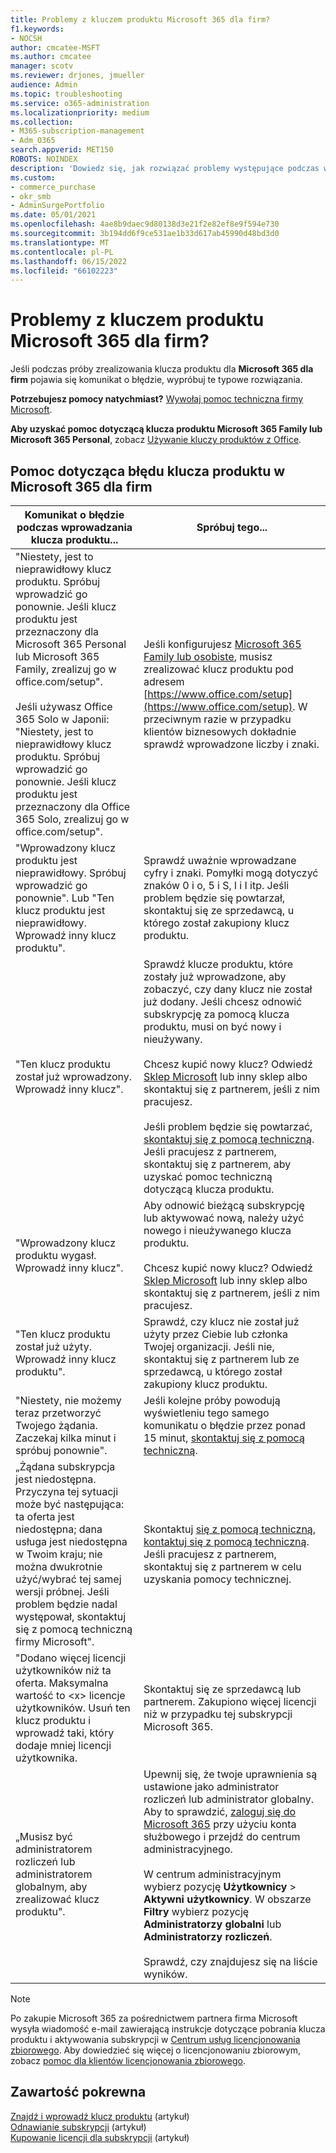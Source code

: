 ```yaml
---
title: Problemy z kluczem produktu Microsoft 365 dla firm?
f1.keywords:
- NOCSH
author: cmcatee-MSFT
ms.author: cmcatee
manager: scotv
ms.reviewer: drjones, jmueller
audience: Admin
ms.topic: troubleshooting
ms.service: o365-administration
ms.localizationpriority: medium
ms.collection:
- M365-subscription-management
- Adm_O365
search.appverid: MET150
ROBOTS: NOINDEX
description: 'Dowiedz się, jak rozwiązać problemy występujące podczas wprowadzania klucza produktu dla Microsoft 365 dla firm. '
ms.custom:
- commerce_purchase
- okr_smb
- AdminSurgePortfolio
ms.date: 05/01/2021
ms.openlocfilehash: 4ae8b9daec9d80138d3e21f2e82ef8e9f594e730
ms.sourcegitcommit: 3b194dd6f9ce531ae1b33d617ab45990d48bd3d0
ms.translationtype: MT
ms.contentlocale: pl-PL
ms.lasthandoff: 06/15/2022
ms.locfileid: "66102223"
---
```

# <a name="problems-with-your-microsoft-365-for-business-product-key"></a>Problemy z kluczem produktu Microsoft 365 dla firm?

Jeśli podczas próby zrealizowania klucza produktu dla **Microsoft 365 dla firm** pojawia się komunikat o błędzie, wypróbuj te typowe rozwiązania.
  
 **Potrzebujesz pomocy natychmiast?** [Wywołaj pomoc techniczna firmy Microsoft](../admin/get-help-support.md).
  
 **Aby uzyskać pomoc dotyczącą klucza produktu Microsoft 365 Family lub Microsoft 365 Personal**, zobacz [Używanie kluczy produktów z Office](https://support.microsoft.com/office/12a5763a-d45c-4685-8c95-a44500213759).
  
## <a name="product-key-error-help-with-microsoft-365-for-business"></a>Pomoc dotycząca błędu klucza produktu w Microsoft 365 dla firm

| Komunikat o błędzie podczas wprowadzania klucza produktu... | Spróbuj tego... |
|--------------------------------------------------------------------------------------------------------------------------------------------------------------------------------------------------------------------------------------------------------------------------------------------------------------------------------------------------------|----------------------------------------------------------------------------------------------------------------------------------------------------------------------------------------------------------------------------------------------------------------------------------------------------------------------------------------------------------------------------------------------------------------------------------------------------------------------------|
| "Niestety, jest to nieprawidłowy klucz produktu. Spróbuj wprowadzić go ponownie. Jeśli klucz produktu jest przeznaczony dla Microsoft 365 Personal lub Microsoft 365 Family, zrealizuj go w office.com/setup". <br/><br/>Jeśli używasz Office 365 Solo w Japonii: "Niestety, jest to nieprawidłowy klucz produktu. Spróbuj wprowadzić go ponownie. Jeśli klucz produktu jest przeznaczony dla Office 365 Solo, zrealizuj go w office.com/setup". | Jeśli konfigurujesz [Microsoft 365 Family lub osobiste](https://support.microsoft.com/office/28cbc8cf-1332-4f04-9123-9b660abb629e), musisz zrealizować klucz produktu pod adresem [https://www.office.com/setup](https://www.office.com/setup). W przeciwnym razie w przypadku klientów biznesowych dokładnie sprawdź wprowadzone liczby i znaki. |
| "Wprowadzony klucz produktu jest nieprawidłowy. Spróbuj wprowadzić go ponownie". Lub "Ten klucz produktu jest nieprawidłowy. Wprowadź inny klucz produktu". | Sprawdź uważnie wprowadzane cyfry i znaki. Pomyłki mogą dotyczyć znaków 0 i o, 5 i S, l i I itp. Jeśli problem będzie się powtarzał, skontaktuj się ze sprzedawcą, u którego został zakupiony klucz produktu. |
| "Ten klucz produktu został już wprowadzony. Wprowadź inny klucz". | Sprawdź klucze produktu, które zostały już wprowadzone, aby zobaczyć, czy dany klucz nie został już dodany. Jeśli chcesz odnowić subskrypcję za pomocą klucza produktu, musi on być nowy i nieużywany.  <br/><br/>Chcesz kupić nowy klucz? Odwiedź [Sklep Microsoft](https://go.microsoft.com/fwlink/p/?LinkId=529160) lub inny sklep albo skontaktuj się z partnerem, jeśli z nim pracujesz.  <br/><br/>Jeśli problem będzie się powtarzać, [skontaktuj się z pomocą techniczną](../admin/get-help-support.md). Jeśli pracujesz z partnerem, skontaktuj się z partnerem, aby uzyskać pomoc techniczną dotyczącą klucza produktu. |
| "Wprowadzony klucz produktu wygasł. Wprowadź inny klucz". | Aby odnowić bieżącą subskrypcję lub aktywować nową, należy użyć nowego i nieużywanego klucza produktu.<br/><br/>Chcesz kupić nowy klucz? Odwiedź [Sklep Microsoft](https://go.microsoft.com/fwlink/p/?LinkId=529160) lub inny sklep albo skontaktuj się z partnerem, jeśli z nim pracujesz.   |
| "Ten klucz produktu został już użyty. Wprowadź inny klucz produktu". | Sprawdź, czy klucz nie został już użyty przez Ciebie lub członka Twojej organizacji. Jeśli nie, skontaktuj się z partnerem lub ze sprzedawcą, u którego został zakupiony klucz produktu. |
| "Niestety, nie możemy teraz przetworzyć Twojego żądania. Zaczekaj kilka minut i spróbuj ponownie". | Jeśli kolejne próby powodują wyświetleniu tego samego komunikatu o błędzie przez ponad 15 minut, [skontaktuj się z pomocą techniczną](../admin/get-help-support.md). |
| „Żądana subskrypcja jest niedostępna. Przyczyna tej sytuacji może być następująca: ta oferta jest niedostępna; dana usługa jest niedostępna w Twoim kraju; nie można dwukrotnie użyć/wybrać tej samej wersji próbnej. Jeśli problem będzie nadal występował, skontaktuj się z pomocą techniczną firmy Microsoft". | Skontaktuj [się z pomocą techniczną](../admin/get-help-support.md), [kontaktuj się z pomocą techniczną](../admin/get-help-support.md). Jeśli pracujesz z partnerem, skontaktuj się z partnerem w celu uzyskania pomocy technicznej. |
| "Dodano więcej licencji użytkowników niż ta oferta. Maksymalna wartość to \<x\> licencje użytkowników. Usuń ten klucz produktu i wprowadź taki, który dodaje mniej licencji użytkownika. | Skontaktuj się ze sprzedawcą lub partnerem. Zakupiono więcej licencji niż w przypadku tej subskrypcji Microsoft 365. |
| „Musisz być administratorem rozliczeń lub administratorem globalnym, aby zrealizować klucz produktu". | Upewnij się, że twoje uprawnienia są ustawione jako administrator rozliczeń lub administrator globalny. Aby to sprawdzić, [zaloguj się do Microsoft 365](https://support.microsoft.com/office/e9eb7d51-5430-4929-91ab-6157c5a050b4) przy użyciu konta służbowego i przejdź do centrum administracyjnego. <br/><br/>W centrum administracyjnym wybierz pozycję **Użytkownicy** \> **Aktywni użytkownicy**. W obszarze **Filtry** wybierz pozycję **Administratorzy globalni** lub **Administratorzy rozliczeń**.  <br/><br/>Sprawdź, czy znajdujesz się na liście wyników. |

> [!NOTE]
> Po zakupie Microsoft 365 za pośrednictwem partnera firma Microsoft wysyła wiadomość e-mail zawierającą instrukcje dotyczące pobrania klucza produktu i aktywowania subskrypcji w [Centrum usług licencjonowania zbiorowego](https://go.microsoft.com/fwlink/p/?LinkID=282016). Aby dowiedzieć się więcej o licencjonowaniu zbiorowym, zobacz [pomoc dla klientów licencjonowania zbiorowego](https://go.microsoft.com/fwlink/p/?LinkId=534992).
  
## <a name="related-content"></a>Zawartość pokrewna

[Znajdź i wprowadź klucz produktu](enter-your-product-key.md) (artykuł)\
[Odnawianie subskrypcji](subscriptions/renew-your-subscription.md) (artykuł)\
[Kupowanie licencji dla subskrypcji](licenses/buy-licenses.md) (artykuł)
